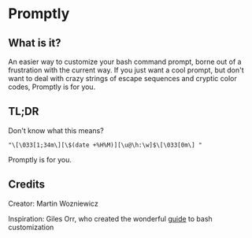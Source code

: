 Promptly
========

What is it?
-----------

An easier way to customize your bash command prompt, borne out
of a frustration with the current way. If you just want a cool 
prompt, but don't want to deal with crazy strings of escape 
sequences and cryptic color codes, Promptly is for you. 


TL;DR
-----

Don't know what this means?

    "\[\033[1;34m\][\$(date +%H%M)][\u@\h:\w]$\[\033[0m\] "

Promptly is for you.



Credits
-------

Creator: Martin Wozniewicz

Inspiration: Giles Orr, who created the wonderful 
[guide](http://www.tldp.org/HOWTO/Bash-Prompt-HOWTO/)
to bash customization 

